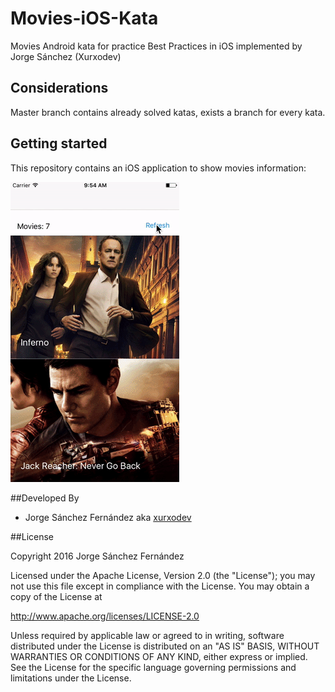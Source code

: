 # Movies-iOS-Kata 
Movies Android kata for practice Best Practices in iOS implemented by Jorge Sánchez (Xurxodev)

## Considerations 

Master branch contains already solved katas, exists a branch for every kata.

## Getting started

This repository contains an iOS application to show movies information:

![](/Art/movies.gif)

##Developed By

* Jorge Sánchez Fernández aka [xurxodev](https://twitter.com/xurxodev)

##License


Copyright 2016 Jorge Sánchez Fernández

Licensed under the Apache License, Version 2.0 (the "License");
you may not use this file except in compliance with the License.
You may obtain a copy of the License at

http://www.apache.org/licenses/LICENSE-2.0

Unless required by applicable law or agreed to in writing, software
distributed under the License is distributed on an "AS IS" BASIS,
WITHOUT WARRANTIES OR CONDITIONS OF ANY KIND, either express or implied.
See the License for the specific language governing permissions and
limitations under the License.
